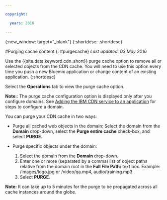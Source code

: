 ```yaml
---

copyright:

  years: 2016

---
```


{:new_window: target="_blank"}
{:shortdesc: .shortdesc}

#Purging cache content
{: #purgecache}
*Last updated: 03 May 2016*

Use the {{site.data.keyword.cdn_short}} purge cache option to remove all or selected objects from the CDN cache. You will need to use this option every time you push a new Bluemix application or change content of an existing application.
{:shortdesc}

Select the **Operations** tab to view the purge cache option.  

**Note:**: The purge cache configuration option is displayed only after you configure domains. See [Adding the IBM CDN service to an application](cdn_add.html#add_cdn) for steps to configure a domain.

You can purge your CDN cache in two ways:

* Purge all cached web objects in the domain: Select the domain from the **Domain** drop-down, select the **Purge entire cache** check-box, and select **PURGE**.  

* Purge specific objects under the domain:  
	1. Select the domain from the **Domain** drop-down.  
	2. Enter one or more (separated by a comma) list of object paths relative from the domain root in the **Full File Path:** text box. Example: /images/logo.jpg or /video/qa.mp4, audio/training.mp3.  
	3. Select **PURGE**.

**Note:** It can take up to 5 minutes for the purge to be propagated across all cache instances around the globe.
